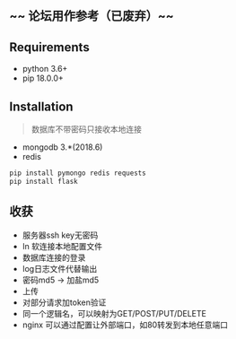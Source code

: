 ## ~~ 论坛用作参考（已废弃）~~

## Requirements
* python 3.6+
* pip 18.0.0+

## Installation
> 数据库不带密码只接收本地连接
* mongodb 3.*(2018.6)
* redis

```sh
pip install pymongo redis requests
pip install flask
```

## 收获
* 服务器ssh key无密码
* ln 软连接本地配置文件
* 数据库连接的登录
* log日志文件代替输出
* 密码md5 -> 加盐md5
* 上传
* 对部分请求加token验证
* 同一个逻辑名，可以映射为GET/POST/PUT/DELETE
* nginx 可以通过配置让外部端口，如80转发到本地任意端口
